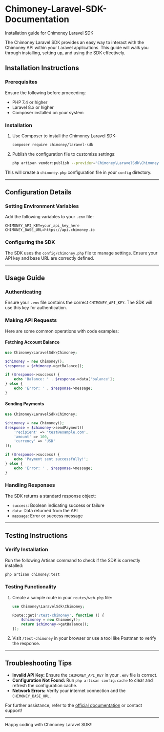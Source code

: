 # Chimoney-Laravel-SDK-Documentation
Installation guide for Chimoney Laravel SDK 

The Chimoney Laravel SDK provides an easy way to interact with the Chimoney API within your Laravel applications. This guide will walk you through installing, setting up, and using the SDK effectively.


## Installation Instructions

### Prerequisites
Ensure the following before proceeding:
- PHP 7.4 or higher
- Laravel 8.x or higher
- Composer installed on your system

### Installation
1. Use Composer to install the Chimoney Laravel SDK:

   ```bash
   composer require chimoney/laravel-sdk
   ```

2. Publish the configuration file to customize settings:

   ```bash
   php artisan vendor:publish --provider="Chimoney\LaravelSdk\ChimoneyServiceProvider"
   ```

This will create a `chimoney.php` configuration file in your `config` directory.

---

## Configuration Details

### Setting Environment Variables
Add the following variables to your `.env` file:

```env
CHIMONEY_API_KEY=your_api_key_here
CHIMONEY_BASE_URL=https://api.chimoney.io
```

### Configuring the SDK
The SDK uses the `config/chimoney.php` file to manage settings. Ensure your API key and base URL are correctly defined.

---

## Usage Guide

### Authenticating
Ensure your `.env` file contains the correct `CHIMONEY_API_KEY`. The SDK will use this key for authentication.

### Making API Requests
Here are some common operations with code examples:

#### Fetching Account Balance
```php
use Chimoney\LaravelSdk\Chimoney;

$chimoney = new Chimoney();
$response = $chimoney->getBalance();

if ($response->success) {
    echo 'Balance: ' . $response->data['balance'];
} else {
    echo 'Error: ' . $response->message;
}
```

#### Sending Payments
```php
use Chimoney\LaravelSdk\Chimoney;

$chimoney = new Chimoney();
$response = $chimoney->sendPayment([
    'recipient' => 'test@example.com',
    'amount' => 100,
    'currency' => 'USD'
]);

if ($response->success) {
    echo 'Payment sent successfully!';
} else {
    echo 'Error: ' . $response->message;
}
```

### Handling Responses
The SDK returns a standard response object:
- `success`: Boolean indicating success or failure
- `data`: Data returned from the API
- `message`: Error or success message

---

## Testing Instructions

### Verify Installation
Run the following Artisan command to check if the SDK is correctly installed:

```bash
php artisan chimoney:test
```

### Testing Functionality
1. Create a sample route in your `routes/web.php` file:

   ```php
   use Chimoney\LaravelSdk\Chimoney;

   Route::get('/test-chimoney', function () {
       $chimoney = new Chimoney();
       return $chimoney->getBalance();
   });
   ```

2. Visit `/test-chimoney` in your browser or use a tool like Postman to verify the response.

---

## Troubleshooting Tips

- **Invalid API Key:** Ensure the `CHIMONEY_API_KEY` in your `.env` file is correct.
- **Configuration Not Found:** Run `php artisan config:cache` to clear and refresh the configuration cache.
- **Network Errors:** Verify your internet connection and the `CHIMONEY_BASE_URL`.

For further assistance, refer to the [official documentation](https://chimoney.io/docs) or contact support!

---

Happy coding with Chimoney Laravel SDK!!
